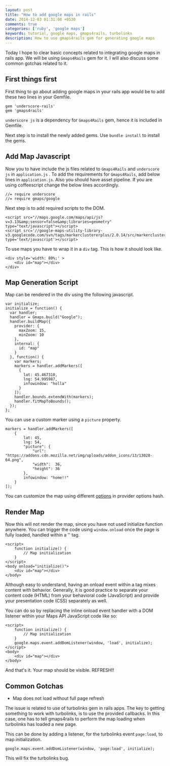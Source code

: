 ```yaml
---
layout: post
title: "How to add google maps in rails"
date: 2014-12-03 01:31:08 +0530
comments: true
categories: ['ruby', 'google maps']
keywords: tutorial, google maps, gmaps4rails, turbolinks
description: How to use gmaps4rails gem for generating google maps
---
```


Today I hope to clear basic concepts related to integrating google maps in rails app. We will be using `Gmaps4Rails` gem for it. I will also discuss some common gotchas related to it.

## First things first

First thing to go about adding google maps in your rails app would be to add these two lines in your Gemfile.

	gem 'underscore-rails'
	gem 'gmaps4rails'

`underscore js`  is a dependency for `Gmaps4Rails` gem, hence it is included in Gemfile.

Next step is to install the newly added gems. Use `bundle install` to install the gems.

## Add Map Javascript

Now you to have include the js files related to `Gmaps4Rails` and `underscore js` in `application.js` . To add the requirements for `Gmaps4Rails`, add below lines in `application.js`. Also you should have asset pipeline. If you are using coffeescript change the below lines accordingly.    

    //= require underscore
	//= require gmaps/google

Next step is to add required scripts to the DOM.

    <script src="//maps.google.com/maps/api/js?v=3.13&amp;sensor=false&amp;libraries=geometry" type="text/javascript"></script>
	<script src='//google-maps-utility-library-v3.googlecode.com/svn/tags/markerclustererplus/2.0.14/src/markerclusterer_packed.js' type='text/javascript'></script>

To use maps you have to wrap it in a `div` tag. This is how it should look like.

    <div style='width: 80%;' >
        <div id="map"></div>
    </div>

    
## Map Generation Script


Map can be rendered in the div using the following javascript.

    var initialize;
    initialize = function() {
      var handler;
      handler = Gmaps.build("Google");
      handler.buildMap({
        provider: {
          maxZoom: 15,
          minZoom: 10
        },
        internal: {
          id: "map"
        }
      }, function() {
        var markers;
        markers = handler.addMarkers([
          {
            lat: 45.467310,
            lng: 54.995987,
            infowindow: "holla"
          }
        ]);
        handler.bounds.extendWith(markers);
        handler.fitMapToBounds();
      });
    };

You can use a custom marker using a `picture` property.

    markers = handler.addMarkers([
        {
            lat: 45,
            lng: 54,
            "picture": {
                "url": "https://addons.cdn.mozilla.net/img/uploads/addon_icons/13/13028-64.png",
                "width":  36,
                "height": 36
            },
            infowindow: "home!!"
        }   
    ]);

You can customize the map using different [options](https://developers.google.com/maps/documentation/javascript/reference?hl=fr#MapOptions) in provider options hash. 

## Render Map

Now this will not render the map, since you have not used initialize function anywhere. You can trigger the code using `window.onload` once the page is fully loaded, handled within a '<body>' tag. 
    
    <script>
        function initialize() {
            // Map initialization
        }
    </script>
    <body onload="initialize()">
        <div id="map"></div>
    </body>

Although easy to understand, having an onload event within a <body> tag mixes content with behavior. Generally, it is good practice to separate your content code (HTML) from your behavioral code (JavaScript) and provide your presentation code (CSS) separately as well. 

You can do so by replacing the inline onload event handler with a DOM listener within your Maps API JavaScript code like so:

    <script>
        function initialize() {
            // Map initialization
        }
        google.maps.event.addDomListener(window, 'load', initialize);
    </script>
    <body>
        <div id="map"></div>
    </body>

And that's it. Your map should be visible. REFRESH!!

## Common Gotchas

- Map does not load without full page refresh 

The issue is related to use of turbolinks gem in rails apps. 
The key to getting something to work with turbolinks, is to use the provided callbacks. In this case, one has to tell gmaps4rails to perform the map loading when turbolinks has loaded a new page.

This can be done by adding a listener, for the turbolinks event `page:load`, to map initialization.

    google.maps.event.addDomListener(window, 'page:load', initialize);

This will fix the turbolinks bug.